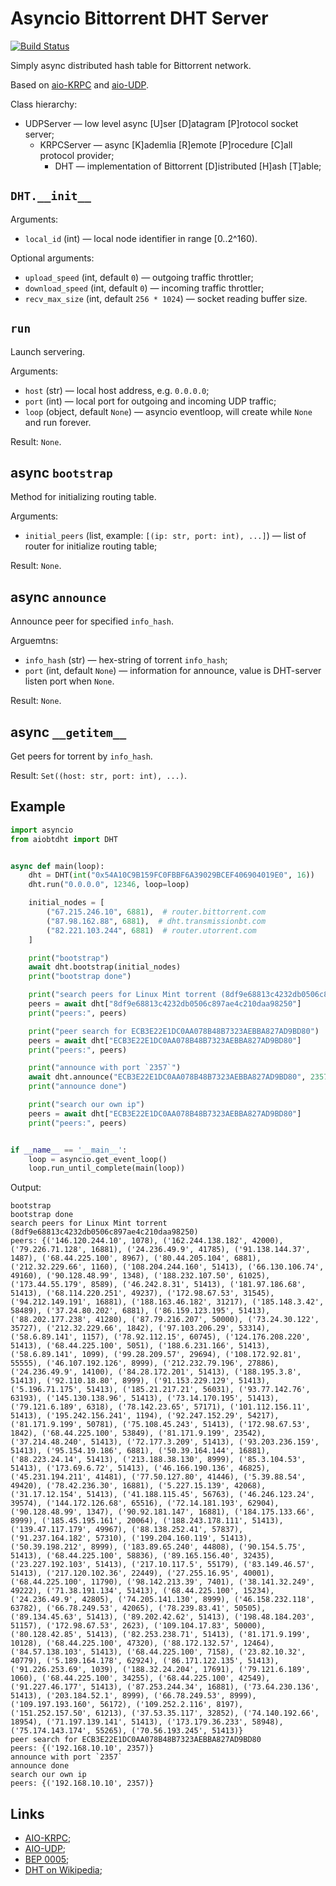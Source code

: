 # Asyncio Bittorrent DHT Server
[![Build Status](https://travis-ci.org/bashkirtsevich-llc/aiobtdht.svg?branch=master)](https://travis-ci.org/bashkirtsevich-llc/aiobtdht)

Simply async distributed hash table for Bittorrent network.

Based on [aio-KRPC](https://github.com/bashkirtsevich-llc/aiokrpc) and [aio-UDP](https://github.com/bashkirtsevich-llc/aioudp).

Class hierarchy:
* UDPServer — low level async [U]ser [D]atagram [P]rotocol socket server;
  * KRPCServer — async [K]ademlia [R]emote [P]rocedure [C]all protocol provider; 
    * DHT — implementation of Bittorrent [D]istributed [H]ash [T]able;


## `DHT.__init__`

Arguments:
* `local_id` (int) — local node identifier in range [0..2^160).

Optional arguments:
* `upload_speed` (int, default `0`) — outgoing traffic throttler;
* `download_speed` (int, default `0`) — incoming traffic throttler;
* `recv_max_size` (int, default `256 * 1024`) — socket reading buffer size.


## `run`

Launch servering.

Arguments:  
* `host` (str) — local host address, e.g. `0.0.0.0`;
* `port` (int) — local port for outgoing and incoming UDP traffic;
* `loop` (object, default `None`) — asyncio eventloop, will create while `None` and run forever.

Result: `None`.


## async `bootstrap`

Method for initializing routing table.

Arguments:
* `initial_peers` (list, example: `[(ip: str, port: int), ...]`) — list of router for initialize routing table;

Result: `None`.

## async `announce`

Announce peer for specified `info_hash`.

Arguemtns:
* `info_hash` (str) — hex-string of torrent `info_hash`;
* `port` (int, default `None`) — information for announce, value is DHT-server listen port when `None`.

Result: `None`.


## async `__getitem__`

Get peers for torrent by `info_hash`.

Result: `Set((host: str, port: int), ...)`.


## Example

```python
import asyncio
from aiobtdht import DHT 


async def main(loop):
    dht = DHT(int("0x54A10C9B159FC0FBBF6A39029BCEF406904019E0", 16))
    dht.run("0.0.0.0", 12346, loop=loop)

    initial_nodes = [
        ("67.215.246.10", 6881),  # router.bittorrent.com
        ("87.98.162.88", 6881),  # dht.transmissionbt.com
        ("82.221.103.244", 6881)  # router.utorrent.com
    ]

    print("bootstrap")
    await dht.bootstrap(initial_nodes)
    print("bootstrap done")

    print("search peers for Linux Mint torrent (8df9e68813c4232db0506c897ae4c210daa98250)")
    peers = await dht["8df9e68813c4232db0506c897ae4c210daa98250"]
    print("peers:", peers)

    print("peer search for ECB3E22E1DC0AA078B48B7323AEBBA827AD9BD80")
    peers = await dht["ECB3E22E1DC0AA078B48B7323AEBBA827AD9BD80"]
    print("peers:", peers)

    print("announce with port `2357`")
    await dht.announce("ECB3E22E1DC0AA078B48B7323AEBBA827AD9BD80", 2357)
    print("announce done")

    print("search our own ip")
    peers = await dht["ECB3E22E1DC0AA078B48B7323AEBBA827AD9BD80"]
    print("peers:", peers)


if __name__ == '__main__':
    loop = asyncio.get_event_loop()
    loop.run_until_complete(main(loop))
```

Output:
```
bootstrap
bootstrap done
search peers for Linux Mint torrent (8df9e68813c4232db0506c897ae4c210daa98250)
peers: {('146.120.244.10', 1078), ('162.244.138.182', 42000), ('79.226.71.128', 16881), ('24.236.49.9', 41785), ('91.138.144.37', 1487), ('68.44.225.100', 8967), ('80.44.205.104', 6881), ('212.32.229.66', 1160), ('108.204.244.160', 51413), ('66.130.106.74', 49160), ('90.128.48.99', 1348), ('188.232.107.50', 61025), ('173.44.55.179', 8589), ('46.242.8.31', 51413), ('181.97.186.68', 51413), ('68.114.220.251', 49237), ('172.98.67.53', 31545), ('94.212.149.191', 16881), ('188.163.46.182', 31217), ('185.148.3.42', 58489), ('37.24.80.202', 6881), ('86.159.123.195', 51413), ('88.202.177.238', 41280), ('87.79.216.207', 50000), ('73.24.30.122', 35727), ('212.32.229.66', 1842), ('97.103.206.29', 53314), ('58.6.89.141', 1157), ('78.92.112.15', 60745), ('124.176.208.220', 51413), ('68.44.225.100', 5051), ('188.6.231.166', 51413), ('58.6.89.141', 1099), ('99.28.209.57', 29694), ('108.172.92.81', 55555), ('46.107.192.126', 8999), ('212.232.79.196', 27886), ('24.236.49.9', 14100), ('84.28.172.201', 51413), ('188.195.3.8', 51413), ('92.110.18.80', 8999), ('91.153.229.129', 51413), ('5.196.71.175', 51413), ('185.21.217.21', 56031), ('93.77.142.76', 63193), ('145.130.138.96', 51413), ('73.14.170.195', 51413), ('79.121.6.189', 6318), ('78.142.23.65', 57171), ('101.112.156.11', 51413), ('195.242.156.241', 1194), ('92.247.152.29', 54217), ('81.171.9.199', 50781), ('75.108.45.243', 51413), ('172.98.67.53', 1842), ('68.44.225.100', 53849), ('81.171.9.199', 23542), ('37.214.48.240', 51413), ('72.177.3.209', 51413), ('93.203.236.159', 51413), ('95.154.19.186', 6881), ('50.39.164.144', 16881), ('88.223.24.14', 51413), ('213.188.38.130', 8999), ('85.3.104.53', 51413), ('173.69.6.72', 51413), ('46.166.190.136', 46825), ('45.231.194.211', 41481), ('77.50.127.80', 41446), ('5.39.88.54', 49420), ('78.42.236.30', 16881), ('5.227.15.139', 42068), ('31.17.12.154', 51413), ('41.188.115.45', 56763), ('46.246.123.24', 39574), ('144.172.126.68', 65516), ('72.14.181.193', 62904), ('90.128.48.99', 1347), ('90.92.181.147', 16881), ('184.175.133.66', 8999), ('185.45.195.161', 20064), ('188.243.178.111', 51413), ('139.47.117.179', 49967), ('88.138.252.41', 57837), ('91.237.164.182', 57310), ('199.204.160.119', 51413), ('50.39.198.212', 8999), ('183.89.65.240', 44808), ('90.154.5.75', 51413), ('68.44.225.100', 58836), ('89.165.156.40', 32435), ('23.227.192.103', 51413), ('217.10.117.5', 55179), ('83.149.46.57', 51413), ('217.120.102.36', 22449), ('27.255.16.95', 40001), ('68.44.225.100', 11790), ('98.142.213.39', 7401), ('38.141.32.249', 49222), ('71.38.191.134', 51413), ('68.44.225.100', 15234), ('24.236.49.9', 42805), ('74.205.141.130', 8999), ('46.158.232.118', 63782), ('66.78.249.53', 42065), ('78.239.83.41', 50505), ('89.134.45.63', 51413), ('89.202.42.62', 51413), ('198.48.184.203', 51157), ('172.98.67.53', 2623), ('109.104.17.83', 50000), ('80.128.42.85', 51413), ('82.253.238.71', 51413), ('81.171.9.199', 10128), ('68.44.225.100', 47320), ('88.172.132.57', 12464), ('84.57.138.103', 51413), ('68.44.225.100', 7158), ('23.82.10.32', 40779), ('5.189.164.178', 62924), ('86.171.122.135', 51413), ('91.226.253.69', 1039), ('188.32.24.204', 17691), ('79.121.6.189', 1060), ('68.44.225.100', 34255), ('68.44.225.100', 42549), ('91.227.46.177', 51413), ('87.253.244.34', 16881), ('73.64.230.136', 51413), ('203.184.52.1', 8999), ('66.78.249.53', 8999), ('109.197.193.160', 56172), ('109.252.2.116', 8197), ('151.252.157.50', 61213), ('37.53.35.117', 32852), ('74.140.192.66', 18954), ('71.197.139.141', 51413), ('173.179.36.233', 58948), ('75.174.143.174', 55265), ('70.56.193.245', 51413)}
peer search for ECB3E22E1DC0AA078B48B7323AEBBA827AD9BD80
peers: {('192.168.10.10', 2357)}
announce with port `2357`
announce done
search our own ip
peers: {('192.168.10.10', 2357)}
```

## Links

* [AIO-KRPC](https://github.com/bashkirtsevich-llc/aiokrpc); 
* [AIO-UDP](https://github.com/bashkirtsevich-llc/aioudp);
* [BEP 0005](http://www.bittorrent.org/beps/bep_0005.html);
* [DHT on Wikipedia](https://en.wikipedia.org/wiki/Distributed_hash_table);